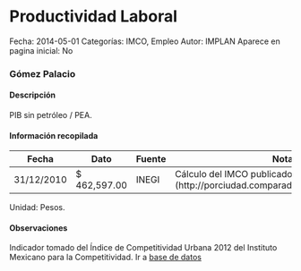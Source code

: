 Productividad Laboral
=====

Fecha: 2014-05-01
Categorías: IMCO, Empleo
Autor: IMPLAN
Aparece en pagina inicial: No

### Gómez Palacio

#### Descripción

PIB sin petróleo / PEA.

<!-- break -->

#### Información recopilada

<table class="table table-hover table-bordered matriz">
  <thead>
    <tr><th>Fecha</th><th>Dato</th><th>Fuente</th><th>Notas</th></tr>
  </thead>
  <tbody>
    <tr><td class="centrado">31/12/2010</td><td class="derecha">$ 462,597.00</td><td>INEGI</td><td>Cálculo del IMCO publicado [en](http://porciudad.comparadondevives.org/contacto)</td></tr>
  </tbody>
</table>

Unidad: Pesos.

#### Observaciones

Indicador tomado del Índice de Competitividad Urbana 2012 del Instituto Mexicano para la Competitividad. Ir a [base de datos](http://porciudad.comparadondevives.org/contacto)
